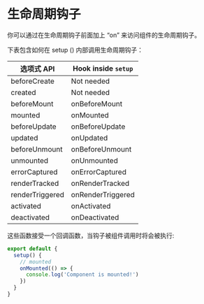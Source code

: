 # 生命周期钩子

你可以通过在生命周期钩子前面加上 “on” 来访问组件的生命周期钩子。

下表包含如何在 setup () 内部调用生命周期钩子：

| 选项式 API | Hook inside `setup` |
| --------- | ------------------- |
| beforeCreate | Not needed |
| created | Not needed |
| beforeMount | onBeforeMount |
| mounted | onMounted |
| beforeUpdate | onBeforeUpdate |
| updated | onUpdated |
| beforeUnmount | onBeforeUnmount |
| unmounted | onUnmounted |
| errorCaptured | onErrorCaptured |
| renderTracked | onRenderTracked |
| renderTriggered | onRenderTriggered |
| activated | onActivated |
| deactivated | onDeactivated |

这些函数接受一个回调函数，当钩子被组件调用时将会被执行:
```js
export default {
  setup() {
    // mounted
    onMounted(() => {
      console.log('Component is mounted!')
    })
  }
}
```